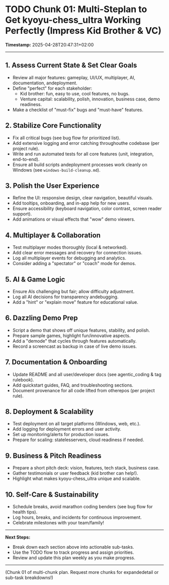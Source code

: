 # TODO Chunk 01: Multi-Steplan to Get kyoyu-chess_ultra Working Perfectly (Impress Kid Brother & VC)

**Timestamp:** 2025-04-28T20:47:31+02:00

---

## 1. Assess Current State & Set Clear Goals
- Review all major features: gameplay, UI/UX, multiplayer, AI, documentation, andeployment.
- Define "perfect" for each stakeholder:
  - Kid brother: fun, easy to use, cool features, no bugs.
  - Venture capital: scalability, polish, innovation, business case, demo readiness.
- Make a checklist of "must-fix" bugs and "must-have" features.

## 2. Stabilize Core Functionality
- Fix all critical bugs (see bug flow for prioritized list).
- Add extensive logging and error catching throughouthe codebase (per project rule).
- Write and run automated tests for all core features (unit, integration, end-to-end).
- Ensure all build scripts andeployment processes work cleanly on Windows (see `windows-build-cleanup.md`).

## 3. Polish the User Experience
- Refine the UI: responsive design, clear navigation, beautiful visuals.
- Add tooltips, onboarding, and in-app help for new users.
- Ensure accessibility (keyboard navigation, color contrast, screen reader support).
- Add animations or visual effects that "wow" demo viewers.

## 4. Multiplayer & Collaboration
- Test multiplayer modes thoroughly (local & networked).
- Add clear error messages and recovery for connection issues.
- Log all multiplayer events for debugging and analytics.
- Consider adding a "spectator" or "coach" mode for demos.

## 5. AI & Game Logic
- Ensure AIs challenging but fair; allow difficulty adjustment.
- Log all AI decisions for transparency andebugging.
- Add a "hint" or "explain move" feature for educational value.

## 6. Dazzling Demo Prep
- Script a demo that shows off unique features, stability, and polish.
- Prepare sample games, highlight fun/innovative aspects.
- Add a "demode" that cycles through features automatically.
- Record a screencast as backup in case of live demo issues.

## 7. Documentation & Onboarding
- Update README and all user/developer docs (see agentic_coding & tag rulebook).
- Add quickstart guides, FAQ, and troubleshooting sections.
- Document provenance for all code lifted from otherepos (per project rule).

## 8. Deployment & Scalability
- Test deployment on all target platforms (Windows, web, etc.).
- Add logging for deployment errors and user activity.
- Set up monitoring/alerts for production issues.
- Prepare for scaling: statelesservers, cloud readiness if needed.

## 9. Business & Pitch Readiness
- Prepare a short pitch deck: vision, features, tech stack, business case.
- Gather testimonials or user feedback (kid brother can help!).
- Highlight what makes kyoyu-chess_ultra unique and scalable.

## 10. Self-Care & Sustainability
- Schedule breaks, avoid marathon coding benders (see bug flow for health tips).
- Log hours, breaks, and incidents for continuous improvement.
- Celebrate milestones with your team/family!

---

**Next Steps:**
- Break down each section above into actionable sub-tasks.
- Use the TODO flow to track progress and assign priorities.
- Review and update this plan weekly as you make progress.

---

(Chunk 01 of multi-chunk plan. Request more chunks for expandedetail or sub-task breakdowns!)



